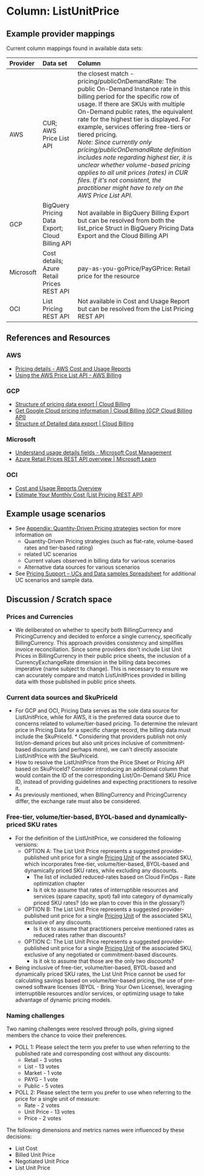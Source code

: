 # Column: ListUnitPrice

## Example provider mappings

Current column mappings found in available data sets:

| Provider  | Data set                                           | Column                                                                                                                                                                                                                                                                                                                                                                                                                                                                                                                                                                     |
| :-------- | :------------------------------------------------- | :------------------------------------------------------------------------------------------------------------------------------------------------------------------------------------------------------------------------------------------------------------------------------------------------------------------------------------------------------------------------------------------------------------------------------------------------------------------------------------------------------------------------------------------------------------------------- |
| AWS       | CUR;<br>AWS Price List API                         | the closest match - pricing/publicOnDemandRate: The public On-Demand Instance rate in this billing period for the specific row of usage. If there are SKUs with multiple On-Demand public rates, the equivalent rate for the highest tier is displayed. For example, services offering free-tiers or tiered pricing.<br>_Note: Since currently only pricing/publicOnDemandRate definition includes note regarding highest tier, it is unclear whether volume-based pricing applies to all unit prices (rates) in CUR files. If it's not consistent, the practitioner might have to rely on the AWS Price List API._ |
| GCP       | BigQuery Pricing Data Export;<br>Cloud Billing API | Not available in BigQuery Billing Export but can be resolved from both the list_price Struct in BigQuery Pricing Data Export and the Cloud Billing API                                                                                                                                                                                                                                                                                                                                                                                                                     |
| Microsoft | Cost details;<br>Azure Retail Prices REST API      | pay-as-you-goPrice/PayGPrice: Retail price for the resource                                                                                                                                                                                                                                                                                                                                                                                                                                                                                                                |
| OCI       | List Pricing REST API                              | Not available in Cost and Usage Report but can be resolved from the List Pricing REST API                                                                                                                                                                                                                                                                                                                                                                                                                                                                                  |

## References and Resources

### AWS

* [Pricing details - AWS Cost and Usage Reports](https://docs.aws.amazon.com/cur/latest/userguide/pricing-columns.html)
* [Using the AWS Price List API - AWS Billing](https://docs.aws.amazon.com/awsaccountbilling/latest/aboutv2/price-changes.html)

### GCP

* [Structure of pricing data export | Cloud Billing](https://cloud.google.com/billing/docs/how-to/export-data-bigquery-tables/pricing-data)
* [Get Google Cloud pricing information | Cloud Billing (GCP Cloud Billing API)](https://cloud.google.com/billing/docs/how-to/get-pricing-information-api)
* [Structure of Detailed data export | Cloud Billing](https://cloud.google.com/billing/docs/how-to/export-data-bigquery-tables/detailed-usage)

### Microsoft

* [Understand usage details fields - Microsoft Cost Management](https://learn.microsoft.com/en-us/azure/cost-management-billing/automate/understand-usage-details-fields)
* [Azure Retail Prices REST API overview | Microsoft Learn](https://learn.microsoft.com/en-us/rest/api/cost-management/retail-prices/azure-retail-prices)

### OCI

* [Cost and Usage Reports Overview](https://docs.oracle.com/en-us/iaas/Content/Billing/Concepts/usagereportsoverview.htm)
* [Estimate Your Monthly Cost (List Pricing REST API)](https://docs.oracle.com/en-us/iaas/Content/GSG/Tasks/signingup_topic-Estimating_Costs.htm#accessing_list_pricing)

## Example usage scenarios

* See [Appendix: Quantity-Driven Pricing strategies](../appendix/quantity_driven_pricing_strategies.md) section for more information on
  * Quantity-Driven Pricing strategies (such as flat-rate, volume-based rates and tier-based rating)
  * related UC scenarios
  * Current values observed in billing data for various scenarios
  * Alternative data sources for various scenarios
* See [Pricing Support – UCs and Data samples Spreadsheet](https://docs.google.com/spreadsheets/d/1AZ-vtkKeKwYc8rqhxP1zMTnAVAS-svmWQQmr8cpv-IM/edit#gid=117987709) for additional UC scenarios and sample data.

## Discussion / Scratch space

### Prices and Currencies

* We deliberated on whether to specify both BillingCurrency and PricingCurrency and decided to enforce a single currency, specifically BillingCurrency. This approach provides consistency and simplifies invoice reconciliation. Since some providers don't include List Unit Prices in BillingCurrency in their public price sheets, the inclusion of a CurrencyExchangeRate dimension in the billing data becomes imperative (name subject to change). This is necessary to ensure we can accurately compare and match ListUnitPrices provided in billing data with those published in public price sheets.

### Current data sources and SkuPriceId

* For GCP and OCI, Pricing Data serves as the sole data source for ListUnitPrice, while for AWS, it is the preferred data source due to concerns related to volume/tier-based pricing. To determine the relevant price in Pricing Data for a specific charge record, the billing data must include the SkuPriceId. * Considering that providers publish not only list/on-demand prices but also unit prices inclusive of commitment-based discounts (and perhaps more), we can't directly associate ListUnitPrice with the SkuPriceId.
* How to resolve the ListUnitPrice from the Price Sheet or Pricing API based on SkuPriceId? Consider introducing an additional column that would contain the ID of the corresponding List/On-Demand SKU Price ID, instead of providing guidelines and expecting practitioners to resolve it.
* As previously mentioned, when BillingCurrency and PricingCurrency differ, the exchange rate must also be considered.

### Free-tier, volume/tier-based, BYOL-based and dynamically-priced SKU rates

* For the definition of the ListUnitPrice, we considered the following versions:
  * OPTION A: The List Unit Price represents a suggested provider-published unit price for a single [Pricing Unit](#pricingunit) of the associated SKU, which incorporates free-tier, volume/tier-based, BYOL-based and dynamically priced SKU rates, while excluding any discounts.
    * The list of included reduced-rates based on Cloud FinOps - Rate optimization chapter
    * Is it ok to assume that rates of interruptible resources and services (spare capacity, spot) fall into category of dynamically priced SKU rates? (do we plan to cover this in the glossary?)
  * OPTION B: The List Unit Price represents a suggested provider-published unit price for a single [Pricing Unit](#pricingunit) of the associated SKU, exclusive of any discounts.
    * Is it ok to assume that practitioners perceive mentioned rates as reduced rates rather than discounts?
  * OPTION C: The List Unit Price represents a suggested provider-published unit price for a single [Pricing Unit](#pricingunit) of the associated SKU, exclusive of any negotiated or commitment-based discounts.
    * Is it ok to assume that those are the only two discounts?
* Being inclusive of free-tier, volume/tier-based, BYOL-based and dynamically priced SKU rates, the List Unit Price cannot be used for calculating savings based on volume/tier-based pricing, the use of pre-owned software licenses (BYOL - Bring Your Own License), leveraging interruptible resources and/or services, or optimizing usage to take advantage of dynamic pricing models.

### Naming challenges

Two naming challenges were resolved through polls, giving signed members the chance to voice their preferences.

* POLL 1: Please select the term you prefer to use when referring to the published rate and corresponding cost without any discounts:
  * Retail - 3 votes
  * List - 13 votes
  * Market - 1 vote
  * PAYG - 1 vote
  * Public - 5 votes
* POLL 2: Please select the term you prefer to use when referring to the price for a single unit of measure:
  * Rate - 2 votes
  * Unit Price - 13 votes
  * Price - 2 votes

The following dimensions and metrics names were influenced by these decisions:

* List Cost
* Billed Unit Price
* Negotiated Unit Price
* List Unit Price